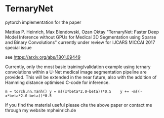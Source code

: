 # TernaryNet

pytorch implementation for the paper

Mattias P. Heinrich, Max Blendowski, Ozan Oktay
"TernaryNet: Faster Deep Model Inference without GPUs for Medical 3D Segmentation using Sparse and Binary Convolutions"
currently under review for IJCARS MICCAI 2017 special issue

see https://arxiv.org/abs/1801.09449

Currently, only the most basic training/validation example using ternary convolutions within a U-Net medical image segmentation pipeline are provided. This will be extended in the near future, also with the addition of Hamming distance optimised C-code for inference.

``
    m = torch.nn.Tanh()
    y = m((x*beta*2.0-beta))*0.5
    y += -m((-x*beta*2.0-beta))*0.5
``

If you find the material useful please cite the above paper or contact me through my website mpheinrich.de

